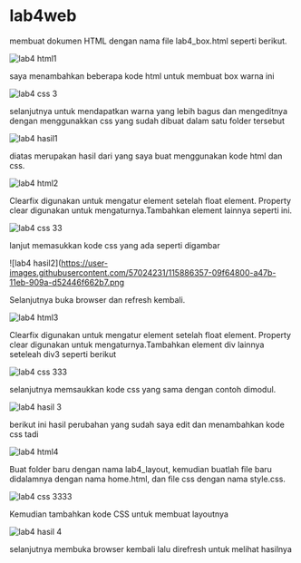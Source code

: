 # lab4web
 membuat dokumen HTML dengan nama file lab4_box.html seperti berikut.
 
![lab4 html1](https://user-images.githubusercontent.com/57024231/115868560-d7daeb00-a466-11eb-8f02-03d4085788b8.png)

saya menambahkan beberapa kode html untuk membuat box warna ini

![lab4 css 3](https://user-images.githubusercontent.com/57024231/115885708-66a53300-a47a-11eb-9907-5ebe1ea62cf3.png)

selanjutnya untuk mendapatkan warna yang lebih bagus dan mengeditnya dengan menggunakkan css yang sudah dibuat dalam satu folder tersebut 

![lab4 hasil1](https://user-images.githubusercontent.com/57024231/115881901-6e62d880-a476-11eb-97ff-7ac2a83a9b66.png)

diatas merupakan hasil dari yang saya buat menggunakan kode html dan css.

![lab4 html2](https://user-images.githubusercontent.com/57024231/115886238-e7fcc580-a47a-11eb-8720-a30881b985c2.png)

Clearfix digunakan untuk mengatur element setelah float element. Property clear digunakan untuk 
mengaturnya.Tambahkan element lainnya seperti ini.

![lab4 css 33](https://user-images.githubusercontent.com/57024231/115886293-f814a500-a47a-11eb-9df2-4c8b5599009d.png)

lanjut memasukkan kode css yang ada seperti digambar

![lab4 hasil2](https://user-images.githubusercontent.com/57024231/115886357-09f64800-a47b-11eb-909a-d52446f662b7.png

Selanjutnya buka browser dan refresh kembali.

![lab4 html3](https://user-images.githubusercontent.com/57024231/115886958-a1f43180-a47b-11eb-8420-ce8b7e7fb766.png)

Clearfix digunakan untuk mengatur element setelah float element. Property clear digunakan untuk 
mengaturnya.Tambahkan element div lainnya seteleah div3 seperti berikut

![lab4 css 333](https://user-images.githubusercontent.com/57024231/115887005-ae788a00-a47b-11eb-9678-839a16a52c8e.png)

selanjutnya memsaukkan kode css yang sama dengan contoh dimodul.

![lab4 hasil 3](https://user-images.githubusercontent.com/57024231/115887059-c05a2d00-a47b-11eb-9fd0-c5e67ae4a399.png)

berikut ini hasil perubahan yang sudah saya edit dan menambahkan kode css tadi

![lab4 html4](https://user-images.githubusercontent.com/57024231/115887819-82113d80-a47c-11eb-8f19-09b426b1dbc0.png)

Buat folder baru dengan nama lab4_layout, kemudian buatlah file baru didalamnya dengan nama 
home.html, dan file css dengan nama style.css.

![lab4 css 3333](https://user-images.githubusercontent.com/57024231/115887878-8fc6c300-a47c-11eb-9613-e0bb4a73a139.png)

Kemudian tambahkan kode CSS untuk membuat layoutnya

![lab4 hasil 4](https://user-images.githubusercontent.com/57024231/115888029-ac62fb00-a47c-11eb-8ed1-54841a78f007.png)

selanjutnya membuka browser kembali lalu direfresh untuk melihat hasilnya

